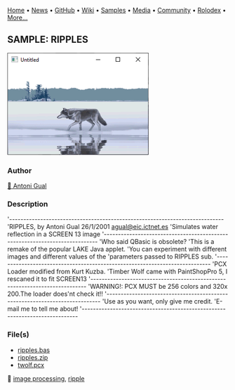 [Home](https://qb64.com) • [News](../../news.md) • [GitHub](../../github.md) • [Wiki](../../wiki.md) • [Samples](../../samples.md) • [Media](../../media.md) • [Community](../../community.md) • [Rolodex](../../rolodex.md) • [More...](../../more.md)

## SAMPLE: RIPPLES

![screenshot.png](img/screenshot.png)

### Author

[🐝 Antoni Gual](../antoni-gual.md) 

### Description

'----------------------------------------------------------------------------
'RIPPLES, by Antoni Gual 26/1/2001   agual@eic.ictnet.es
'Simulates water reflection in a SCREEN 13 image
'----------------------------------------------------------------------------
'Who said QBasic is obsolete?
'This is a remake of the popular LAKE Java applet.
'You can experiment with different images and different values of the
'parameters passed to RIPPLES sub.
'----------------------------------------------------------------------------
'PCX Loader modified from Kurt Kuzba.
'Timber Wolf came with PaintShopPro 5, I rescaned it to fit SCREEN13
'----------------------------------------------------------------------------
'WARNING!: PCX MUST be 256 colors and 320x 200.The loader does'nt check it!!
'----------------------------------------------------------------------------
'Use as you want, only give me credit.
'E-mail me to tell me about!
'----------------------------------------------------------------------------

### File(s)

* [ripples.bas](src/ripples.bas)
* [ripples.zip](src/ripples.zip)
* [twolf.pcx](src/twolf.pcx)

🔗 [image processing](../image-processing.md), [ripple](../ripple.md)
